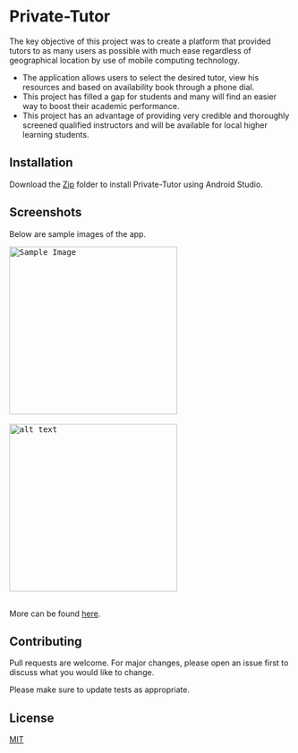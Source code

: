# Private-Tutor

The key objective of this project was to create a platform that provided tutors to as many users as possible with much ease regardless of geographical location by use of mobile computing technology. 

- The application allows users to select the desired tutor, view his resources and based on availability book through a phone dial. 
- This project has filled a gap for students and many will find an easier way to boost their academic performance. 
- This project has  an advantage of providing very credible and thoroughly screened qualified instructors and will be available for local higher learning students.

## Installation

Download the [Zip](https://github.com/albusaidyy/Private-Tutor) folder to install Private-Tutor using Android Studio.

## Screenshots

Below are sample images of the app.

  <kbd>
<img src="https://github.com/albusaidyy/Private-Tutor/blob/master/Screnshots/20201214_135927.png" alt="Sample Image" width="300" >
  </kbd>
  <br>
  <br>
  <kbd>
<img src="https://github.com/albusaidyy/Private-Tutor/blob/master/Screnshots/Screenshot_20190729-205948.png" alt="alt text" width="300" >
  </kbd>
  <br>
  <br>
  
More can be found [here](https://github.com/albusaidyy/Private-Tutor/tree/master/Screnshots).


## Contributing
Pull requests are welcome. For major changes, please open an issue first to discuss what you would like to change.

Please make sure to update tests as appropriate.

## License
[MIT](https://choosealicense.com/licenses/mit/)




